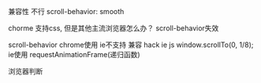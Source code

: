 兼容性  不行
scroll-behavior: smooth

chorme 支持css, 但是其他主流浏览器怎么办？ scroll-behavior失效

scroll-behavior chrome使用 ie不支持
兼容 hack ie js window.scrollTo(0, 1/8); ie使用
requestAnimationFrame(递归函数)

浏览器判断